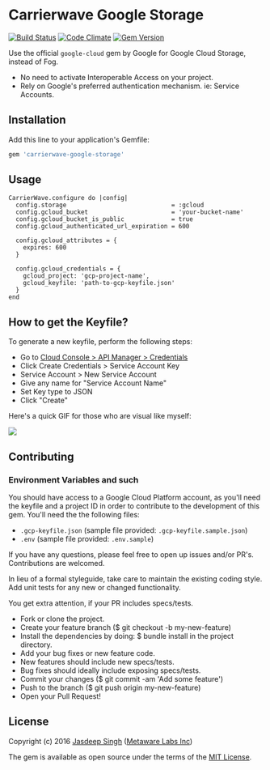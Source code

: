 # Carrierwave Google Storage

[![Build Status](https://travis-ci.org/metaware/carrierwave-google-storage.svg?branch=master)](https://travis-ci.org/metaware/carrierwave-google-storage)
[![Code Climate](https://codeclimate.com/github/metaware/carrierwave-google-storage/badges/gpa.svg)](https://codeclimate.com/github/metaware/carrierwave-google-storage)
[![Gem Version](https://badge.fury.io/rb/carrierwave-google-storage.svg)](https://badge.fury.io/rb/carrierwave-google-storage)

Use the official `google-cloud` gem by Google for Google Cloud Storage, instead of Fog. 

- No need to activate Interoperable Access on your project.
- Rely on Google's preferred authentication mechanism. ie: Service Accounts.
 

## Installation

Add this line to your application's Gemfile:

```ruby
gem 'carrierwave-google-storage'
```

## Usage

```
CarrierWave.configure do |config|
  config.storage                             = :gcloud
  config.gcloud_bucket                       = 'your-bucket-name'
  config.gcloud_bucket_is_public             = true
  config.gcloud_authenticated_url_expiration = 600
  
  config.gcloud_attributes = {
    expires: 600
  }
  
  config.gcloud_credentials = {
    gcloud_project: 'gcp-project-name',
    gcloud_keyfile: 'path-to-gcp-keyfile.json'
  }
end
```

## How to get the Keyfile?

To generate a new keyfile, perform the following steps: 

- Go to [Cloud Console > API Manager > Credentials](https://console.cloud.google.com/apis/credentials)
- Click Create Credentials > Service Account Key
- Service Account > New Service Account 
- Give any name for "Service Account Name"
- Set Key type to JSON
- Click "Create"

Here's a quick GIF for those who are visual like myself:

![](http://g.recordit.co/VjsK6CAUha.gif)

## Contributing

### Environment Variables and such

You should have access to a Google Cloud Platform account, as you'll need the keyfile and a project ID in order to contribute to the development of this gem. You'll need the the following files:

- `.gcp-keyfile.json` (sample file provided: `.gcp-keyfile.sample.json`)
- `.env` (sample file provided: `.env.sample`)

If you have any questions, please feel free to open up issues and/or PR's. Contributions are welcomed.

In lieu of a formal styleguide, take care to maintain the existing coding style. Add unit tests for any new or changed functionality.

You get extra attention, if your PR includes specs/tests.

- Fork or clone the project.
- Create your feature branch ($ git checkout -b my-new-feature)
- Install the dependencies by doing: $ bundle install in the project directory.
- Add your bug fixes or new feature code.
- New features should include new specs/tests.
- Bug fixes should ideally include exposing specs/tests.
- Commit your changes ($ git commit -am 'Add some feature')
- Push to the branch ($ git push origin my-new-feature)
- Open your Pull Request! 

## License

Copyright (c) 2016 [Jasdeep Singh](http://jasdeep.ca) ([Metaware Labs Inc](http://metawarelabs.com/))

The gem is available as open source under the terms of the [MIT License](http://opensource.org/licenses/MIT).